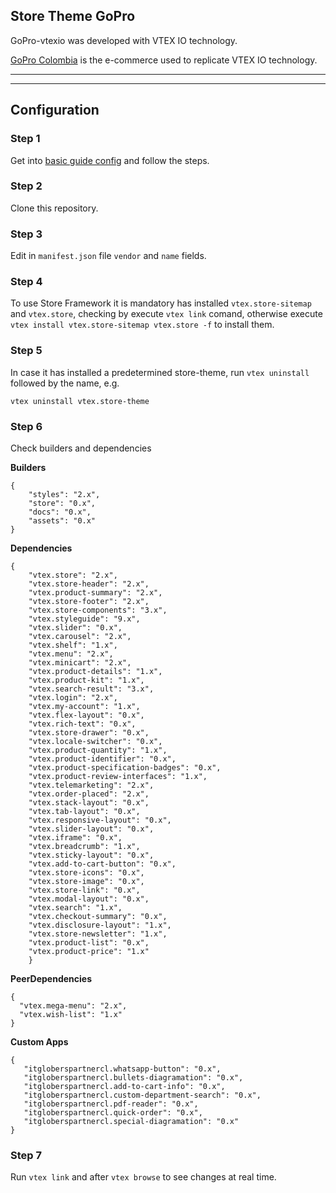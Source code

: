 ## Store Theme GoPro

GoPro-vtexio was developed with VTEX IO technology.

[GoPro Colombia](https://goprocol.co) is the e-commerce used to replicate VTEX IO technology.

---

<!-- ## Image Roll

### Desktop

---

### Mobile -->

---

## Configuration

### Step 1

Get into [basic guide config](https://developers.vtex.com/vtex-developer-docs/docs/vtex-io-documentation-2-basicsetuptodevelopinvtexio) and follow the steps.

### Step 2

Clone this repository.
### Step 3

Edit in `manifest.json` file `vendor` and `name` fields.
### Step 4

To use Store Framework it is mandatory has installed `vtex.store-sitemap` and `vtex.store`, checking by execute `vtex link` comand, otherwise execute `vtex install vtex.store-sitemap vtex.store -f` to install them.
### Step 5

In case it has installed a predetermined store-theme, run `vtex uninstall` followed by the name, e.g.

```
vtex uninstall vtex.store-theme
```
### Step 6
Check builders and dependencies

**Builders**
```
{
    "styles": "2.x",
    "store": "0.x",
    "docs": "0.x",
    "assets": "0.x"
}
```
**Dependencies**
```
{
    "vtex.store": "2.x",
    "vtex.store-header": "2.x",
    "vtex.product-summary": "2.x",
    "vtex.store-footer": "2.x",
    "vtex.store-components": "3.x",
    "vtex.styleguide": "9.x",
    "vtex.slider": "0.x",
    "vtex.carousel": "2.x",
    "vtex.shelf": "1.x",
    "vtex.menu": "2.x",
    "vtex.minicart": "2.x",
    "vtex.product-details": "1.x",
    "vtex.product-kit": "1.x",
    "vtex.search-result": "3.x",
    "vtex.login": "2.x",
    "vtex.my-account": "1.x",
    "vtex.flex-layout": "0.x",
    "vtex.rich-text": "0.x",
    "vtex.store-drawer": "0.x",
    "vtex.locale-switcher": "0.x",
    "vtex.product-quantity": "1.x",
    "vtex.product-identifier": "0.x",
    "vtex.product-specification-badges": "0.x",
    "vtex.product-review-interfaces": "1.x",
    "vtex.telemarketing": "2.x",
    "vtex.order-placed": "2.x",
    "vtex.stack-layout": "0.x",
    "vtex.tab-layout": "0.x",
    "vtex.responsive-layout": "0.x",
    "vtex.slider-layout": "0.x",
    "vtex.iframe": "0.x",
    "vtex.breadcrumb": "1.x",
    "vtex.sticky-layout": "0.x",
    "vtex.add-to-cart-button": "0.x",
    "vtex.store-icons": "0.x",
    "vtex.store-image": "0.x",
    "vtex.store-link": "0.x",
    "vtex.modal-layout": "0.x",
    "vtex.search": "1.x",
    "vtex.checkout-summary": "0.x",
    "vtex.disclosure-layout": "1.x",
    "vtex.store-newsletter": "1.x",
    "vtex.product-list": "0.x",
    "vtex.product-price": "1.x"
    }
```

**PeerDependencies**
```
{
  "vtex.mega-menu": "2.x",
  "vtex.wish-list": "1.x"
}
```


**Custom Apps**
```
{
   "itgloberspartnercl.whatsapp-button": "0.x",
   "itgloberspartnercl.bullets-diagramation": "0.x",
   "itgloberspartnercl.add-to-cart-info": "0.x",
   "itgloberspartnercl.custom-department-search": "0.x",
   "itgloberspartnercl.pdf-reader": "0.x",
   "itgloberspartnercl.quick-order": "0.x",
   "itgloberspartnercl.special-diagramation": "0.x"
}
```

### Step 7

Run `vtex link` and after `vtex browse` to see changes at real time.